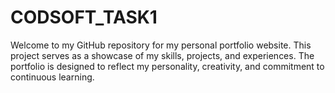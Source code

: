 # CODSOFT_TASK1
Welcome to my GitHub repository for my personal portfolio website. This project serves as a showcase of my skills, projects, and experiences. The portfolio is designed to reflect my personality, creativity, and commitment to continuous learning.
